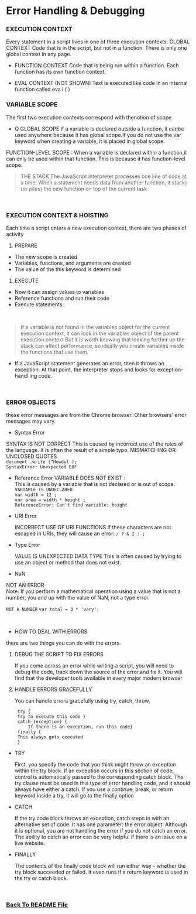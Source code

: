 # Error Handling & Debugging

### EXECUTION CONTEXT
Every statement in a script lives in one of three execution contexts: 
 GLOBAL CONTEXT
Code that is in the script, but not in a function. There is only one global context in any page. 

* FUNCTION CONTEXT
Code that is being run within a function. Each function has its own function context.


* EVAL CONTEXT (NOT SHOWN)
Text is executed like code in an internal function called eva l ( )

### VARIABLE SCOPE
The first two execution contexts correspond with thenotion of scope

* Q GLOBAL SCOPE
If a variable is declared outside a function, it canbe used anywhere because it has global scope.If you do not use the var keyword when creating a variable, it is placed in global scope.

FUNCTION-LEVEL SCOPE  :
When a variable is declared within a function,it can only be used within that function. This is because it has function-level scope.

> THE STACK The JavaScript interpreter processes one line of code at a time. When a statement needs data from another function, it stacks (or piles) the new function on top of the current task.

<br>

### EXECUTION CONTEXT & HOISTING
Each time a script enters a new execution context, there are two phases of activity

1. PREPARE
* The new scope is created
* Variables, functions, and arguments are created
* The value of the this keyword is determined


1. EXECUTE
* Now it can assign values to variables
* Reference functions and run their code
* Execute statements

<br>

> If a variable is not found in the variables object for the current execution context, it can look in the variables object of the parent execution context But it is worth knowing that looking further up the stack can affect performance, so ideally you create
variables inside the functions that use them.

* If a JavaScript statement generates an error, then it throws an exception. At that point, the interpreter stops and looks for exception-handl ing code. 

<br>

### ERROR OBJECTS 

these error messages are from the Chrome browser. Other browsers' error messages may vary.

* Syntax Error

SYNTAX IS NOT CORRECT This is caused by incorrect use of the rules of the language. It is often the result of a simple typo. MISMATCHING OR UNCLOSED QUOTES <br>
`document .write ("Howdyl );` <br>
`SyntaxError: Unexpected EOF`

* Reference Error
VARIABLE DOES NOT EXIST : <br>
This is caused by a variable that is not declared or is out of scope. `VARIABLE IS UNDECLARED` <br>
`var width = 12 ;` <br>
`var area = width * height ;` <br>
`ReferenceError: Can't find variable: height ` <br>

* URI Error

   INCORRECT USE OF URI FUNCTIONS
   If these characters are not escaped in URls, they will cause an error: `/ ? & I : ;`

* Type Error

    VALUE IS UNEXPECTED DATA TYPE
    This is often caused by trying to use an object or method that does not exist. 

* NaN

NOT AN ERROR <br>
Note: If you perform a mathematical operation using a value that is not a number, you end up with the
value of NaN, not a type error.

`NOT A NUMBER`
`var total = 3 * 'vary'; `

<br>

* HOW TO DEAL WITH ERRORS

there are two things you can do with the errors.

1. DEBUG THE SCRIPT TO FIX ERRORS

   If you come across an error while writing a script, you will need to debug the code, track down the source of the error,and fix it.
   You will find that the developer tools available in every major modern browser 

2. HANDLE ERRORS GRACEFULLY

    You can handle errors gracefully using try, catch,
    throw, 

        try {
        Try to execute this code }
        catch (exception) {
            If there is an exception, run this code}
        finally {
        This always gets executed 
        }

* TRY

    First, you specify the code that you think might throw an exception within the try block. If an exception occurs in this section of code, control is automatically passed to the corresponding catch block. The try clause must be used in this type of error handling code, and it should always have either a catch. If you use a continue, break, or return keyword inside a try, it will go to the finally option

* CATCH

    If the try code block throws an exception, catch steps in with an alternative set of code. It has one parameter: the error
    object. Although it is optional, you are not handling the error if you do not catch an error. The ability to catch an error can be very helpful if there is an issue on a live website.

* FINALLY

    The contents of the finally
    code block will run either way - whether the try block succeeded or failed. It even runs if a return keyword is used in the try or catch block.


    <br>


### [Back To README File](https://raghadmustafa96.github.io/reading-notes/README201)